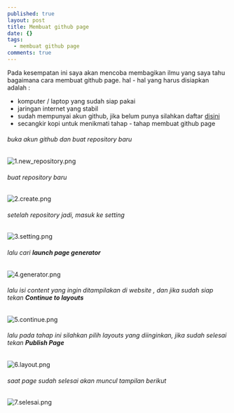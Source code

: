 ```yaml
---
published: true
layout: post
title: Membuat github page
date: {}
tags: 
  - membuat github page
comments: true
---
```

Pada kesempatan ini saya akan mencoba membagikan ilmu yang saya tahu bagaimana cara membuat github page.
hal - hal yang harus disiapkan adalah :
- komputer / laptop yang sudah siap pakai
- jaringan internet yang stabil
- sudah mempunyai akun github, jika belum punya silahkan daftar [disini](https://github.com/)
- secangkir kopi untuk menikmati tahap - tahap membuat github page

###### buka akun github dan buat repository baru

 ![1.new_repository.png](https://github.com/adnilriza/adnilriza.github.io/assets/img/Membuat-Github-Page/1.new_repository.png)
 
###### buat repository baru
![2.create.png](https://github.com/adnilriza/adnilriza.github.io/assets/img/Membuat-Github-Page/2.create.png)

###### setelah repository jadi, masuk ke setting
![3.setting.png](https://github.com/adnilriza/adnilriza.github.io/assets/img/Membuat-Github-Page/3.setting.png)

###### lalu cari **launch page generator**
![4.generator.png]({https://github.com/adnilriza/adnilriza.github.io/assets/img/Membuat-Github-Page/4.generator.png)

###### lalu isi _content_ yang ingin ditampilakan di _website_ , dan jika sudah siap tekan **Continue to layouts**
![5.continue.png](https://github.com/adnilriza/adnilriza.github.io/assets/img/Membuat-Github-Page/5.continue.png)

###### lalu pada tahap ini silahkan pilih layouts yang diinginkan, jika sudah selesai tekan **Publish Page**
![6.layout.png](https://github.com/adnilriza/adnilriza.github.io/assets/img/Membuat-Github-Page/6.layout.png)

###### saat  page sudah selesai akan muncul tampilan berikut
![7.selesai.png](https://github.com/adnilriza/adnilriza.github.io/tree/master/assets/img/Membuat-Github-Page/7.selesai.png)
